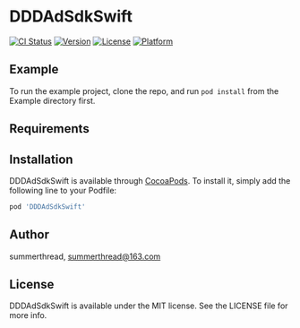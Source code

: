 # DDDAdSdkSwift

[![CI Status](https://img.shields.io/travis/summerthread/DDDAdSdkSwift.svg?style=flat)](https://travis-ci.org/summerthread/DDDAdSdkSwift)
[![Version](https://img.shields.io/cocoapods/v/DDDAdSdkSwift.svg?style=flat)](https://cocoapods.org/pods/DDDAdSdkSwift)
[![License](https://img.shields.io/cocoapods/l/DDDAdSdkSwift.svg?style=flat)](https://cocoapods.org/pods/DDDAdSdkSwift)
[![Platform](https://img.shields.io/cocoapods/p/DDDAdSdkSwift.svg?style=flat)](https://cocoapods.org/pods/DDDAdSdkSwift)

## Example

To run the example project, clone the repo, and run `pod install` from the Example directory first.

## Requirements

## Installation

DDDAdSdkSwift is available through [CocoaPods](https://cocoapods.org). To install
it, simply add the following line to your Podfile:

```ruby
pod 'DDDAdSdkSwift'
```

## Author

summerthread, summerthread@163.com

## License

DDDAdSdkSwift is available under the MIT license. See the LICENSE file for more info.

